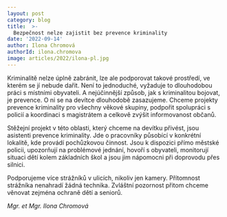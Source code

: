 ```yaml
---
layout: post
category: blog
title:  >-
  Bezpečnost nelze zajistit bez prevence kriminality 
date: '2022-09-14'
author: Ilona Chromová
authorId: ilona.chromova
image: articles/2022/ilona-pl.jpg
---
```

Kriminalitě nelze úplně zabránit, lze ale podporovat takové prostředí, ve kterém se jí nebude dařit. Není to jednoduché, vyžaduje to dlouhodobou práci s místními obyvateli. A nejúčinnější způsob, jak s kriminalitou bojovat, je prevence. O ni se na devítce dlouhodobě zasazujeme. 
Chceme projekty prevence kriminality pro všechny věkové skupiny, podpořit spolupráci s policií a koordinaci s magistrátem a celkově zvýšit informovanost občanů.

Stěžejní projekt v této oblasti, který chceme na devítku přivést, jsou asistenti prevence kriminality. Jde o pracovníky působící v konkrétní lokalitě, kde provádí pochůzkovou činnost. Jsou k dispozici přímo městské policii, upozorňují na problémové jednání, hovoří s obyvateli, monitorují situaci dětí kolem základních škol a jsou jim nápomocni při doprovodu přes silnici. 

Podporujeme více strážníků v ulicích, nikoliv jen kamery. Přítomnost strážníka nenahradí žádná technika. Zvláštní pozornost přitom chceme věnovat zejména ochraně dětí a seniorů.

*Mgr. et Mgr. Ilona Chromová*

 